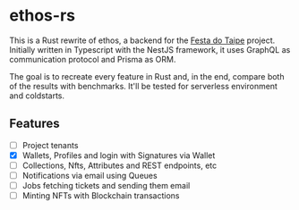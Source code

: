 # ethos-rs

This is a Rust rewrite of ethos, a backend for the [Festa do Taipe](https://www.festadotaipe.xyz/) project.
Initially written in Typescript with the NestJS framework, it uses GraphQL as communication protocol and Prisma as ORM.

The goal is to recreate every feature in Rust and, in the end, compare both of the results with benchmarks.
It'll be tested for serverless environment and coldstarts.

## Features

- [ ] Project tenants
- [x] Wallets, Profiles and login with Signatures via Wallet
- [ ] Collections, Nfts, Attributes and REST endpoints, etc
- [ ] Notifications via email using Queues
- [ ] Jobs fetching tickets and sending them email
- [ ] Minting NFTs with Blockchain transactions
